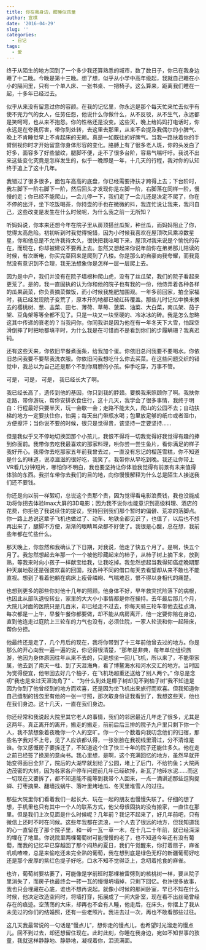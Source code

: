 ```yaml
---
title: 你在我身边，酣睡似孩童
author: 宣棋
date: '2016-04-29'
slug: ''
categories:
  - 日记
tags:
  - 愛
---
```

终于从陌生的地方回到了一个多少我还算熟悉的城市，数了数日子，你已在我身边睡了十二晚。今晚是第十三晚。想了想，似乎从小学中高年级起，我就自己睡在小小的隔间里，只有一个单人床、一张书桌、一把椅子。这么算来，距离我们睡在一起，十多年已经过去。

似乎从来没有留意过你的容颜。在我的记忆里，你永远是那个每天忙来忙去似乎有使不完力气的女人，任劳任怨，他说什么你做什么，从不反驳，从不生气，永远都是笑呵呵，也从来不抱怨。你的性格还是没变。这些天，晚上给妈妈打电话时，你永远是在夸我厉害，带你到处转，去这里去那里，从来不会提及我偶尔的小脾气、晚上不肯睡觉早上不肯起床的无赖。真是一如既往的好脾气。当我一路扶着你的手臂侧视你时才开始留意你身体形容的变化。胳膊上有了很多老人斑，你的头发白了好多，面容多了好些皱纹，腿脚不便，走不了很多台阶，容易气喘吁吁。我说不出来这些变化究竟是怎样发生的，似乎一晚即是一年，十几天的行程，我对你的认知终于追上了这十几年。

我错过了很多很多，面包车高高的底盘，你已经需要搀扶才跨得上去；下台阶时，我左脚下一阶右脚下一阶，然后回头才发现你是左脚一阶，右脚落在同样一阶，慢慢的走；你已经不能爬山，一会儿停一下，我们走了一会儿还是决定不爬了，你在不停的出汗，坐下吃饭喝茶，你持壶的手也在微微的抖，我连忙说让我来，我问自己，这些改变是发生在什么时候呢，为什么我之前一无所知？

听妈妈说，你本来还想今年在院子里从房顶搭丝瓜架，种丝瓜，而妈妈阻止了你，觉得太高危险。初初听到时我觉得惋惜，因为小时候我喜欢在屋顶吹风乘凉数星星，你和他总是不允许我待太久，很快把我吆喝下来，屋顶对我来说是个愉悦的存在，而现在，你却被建议不要再上去。忽然又想起来你说年前你在弟弟那儿陪读的时候，有次断电，你买完菜回来是爬到了八楼。你是那么的自豪向我夸耀，而我竟然没有意识到不合理，我无法想象你是怎样一层一层爬上去。

因为是中户，我们并没有在院子墙根种爬山虎，没有了丝瓜架，我们的院子看起来更荒了。是的，我一直固执的认为你和他的院子也有我的一份，他侍弄着各种各样的瓜果蔬菜，你负责摘菜做饭，而小时候我施肥加围观。一年多前回家，拍全家福时，我已经发现院子变荒了，原本开的地都已被红砖覆盖。那些儿时记忆中换来换去的樱桃树、葱、韭菜、田七、薄荷、草莓、菠菜、油菜、大白菜，南瓜架、茄子架、豆角架等等全都不见了。只是一块又一块坚硬的、冷冰冰的砖。我是怎么忽略这其中传递的衰老的？当我问你，你同我讲是因为他在有一年冬天下大雪，怕踩空滑倒摔了时把地都填平时，为什么我是在可惜而不是看到你们的步履瞒珊？我真迟钝。

还有这些天来，你依旧早餐煮面条，给我加个蛋。你依旧总问我要不要喝水。你依旧总问我要不要帮我洗衣服。你依旧问我想吃什么你去买菜。在这些问题交织的错觉中，我总以为自己还是那个不到你肩膀的小孩。伸手吃穿，万事不管。

可是，
可是，
可是，
我已经长大了啊。

我已经长高了，遗传到他的基因，你只到我的脖颈。要换我来照顾你了啊。我扶你走路，带你游玩，帮你安排衣食住行，这十几天，我学会了很多事情，我终于明白：行程最好只要半天，玩一会歇一会；走路不能太久，爬山的公园不去；自动扶梯的地方一定要扶住你，怕晃；每天出门带瓶水喝；包里放足够的纸巾或者湿巾，方便擦汗；当你说不要的时候，很只是觉得贵，该坚持一定要坚持……

但是我似乎又不停地切换回那个小孩儿，我恨不得将一切我觉得好我觉得有趣的捧到你面前。我带你去吃我最喜欢的那家料理，哄你尝一尝生鱼片，看你满足的样子我好开心。我带你去吃那家五年前我曾去过，一直没有忘记的榴莲雪糕，你不知道是什么的味道，说凉滋滋的很好吃，我笑了。我带你从早吃到晚。我还让你带上VR看几分钟短片，哪怕你不明白，我也要坚持让你体验我觉得有前景有未来值得体验的东西。我拼车带你去我们的目的地，向你慢慢解释为什么总是陌生人接送我们还不要钱。

你还是向以前一样絮叨，总说这个贵那个贵，因为觉得看电影浪费钱，我也没能成功将你拐去体验Imax大屏的3D电影；因为我不说你也能意识到高级料理、酒店的花费，你拒绝了我说续住的提议，坚持回到我们那个暂时的偏僻、荒凉的落脚点。你一路上总说这辈子飞机也做过了、动车、地铁全都见识了，也值了，以后也不想再出来了，腿脚不方便，渐渐的眼睛耳朵都不好使了。我很是心酸，总在想，我前些年都在忙些什么。

那天晚上，你忽然和我确认了下日期，对我说，他走了快五个月了。是啊，快五个月了。我忽然想起去年那一个一个被他珍藏起来的柿子，从柿子树上摘下来，放到熟，等我来时向小孩子一样献宝给我，让我吃掉。我忽然想起当我得知癌症晚期那种天崩地裂还是强装欢喜的回国，找各种不同的借口每天去看望却从来不敢也不能直视。想到了看着他躺在病床上瘦骨嶙峋、气喘难忍，恨不得以身相代的痛楚。

也想到更多的那些你对他十几年的照顾。他身体不好，早年救灾抗险落下的病根，也因此从部队退役转业，家里的大大小小事情都是你在操持。去年最后那几个月，大院儿对面的医院只是几百米，却已经走不过去，你每天骑三轮车带他去挂点滴，每次都是一上午，早餐午餐你都要做，却不能从病房离开，他一定要你陪在身边，直到他连走过庭院上三轮车的力气也没有，必须住院，一家人轮流和你一起陪床，帮你分担。

他最终还是走了，几个月后的现在，我将你带到了十三年前他曾去过的地方。你是那么的开心向我一遍一遍的说，你记得很清楚，“那年是非典，每年单位组织旅游，他因为身体原因往年从来不去的，只是想坐一回儿飞机，所以来了，不能带家属，他去到了南天一柱、到了天涯海角，看了博鳌海水和河水交汇的地方。当时因为觉得便宜，他带回去好几个柚子，在飞机场超重还送给了别人两个。” 你总是念叨“我也是来过天涯海角了” 、“为什么到处是椰子树却见不到柚子树”我不知道是因为你到了他曾经到的地方而欢喜，还是因为坐飞机出来旅行而欢喜。但我知道你自己缝制的钱包里有他的一张一寸照，那次取身份证我看到了，我想这些天，他也在我们身边。这十几天，一直在我们身边。

你还经常和我说起大院里其它老人的事情，我们的邻居最近几年走了很多，尤其是这两年。真正离开的离开，搬走的搬走，前前后后三排的院子九户里只剩下你一个人，我不禁想象着夜晚你一个人的空旷。你一个一个数着向我叨念他们的归宿，那些名字我对不上号，见了人应该都认得，一张张脸在我视线里滑过，分不清谁是谁。你又感慨房子要拆迁了，不知道这个住了快三十年的院子还能住多久。他在走之前已经签了换房的意向书。我心里想，是啊，这个充满回忆的地方，虽然早就开始变得面目全非了，院后的大湖早就划给了公园，堵上了后门，不给钓鱼；大院两边茂密的大树，因为各家各户停车问题前几年已经砍掉，新瓦了地砖水泥……而这一切现在又要拆了，都不知道能不能等到我带个人回来，一点一滴讲述那些逗狗捉蝉、打枣摘果、翻墙找蜗牛、落叶里烤地瓜、冬天里堆雪人的过往。

那些大院里你们看着我们一起长大、玩在一起的朋友也慢慢失联了。仔细的想了想，手机里也只有其中一个人的联系方式，他父母很固执的没有搬家，一直住在那里。但是我们上次见面是什么时候呢？几年前？我记不起来了，好几年前吧，只有微信上还时不时在问候。这些年我都在流浪，一个人去了很远的地方，但我知道我的心一直留在了那个院子里，和一砖一瓦一草一木，在十几二十年前，就已经深深的埋在了地里。你说院里两棵葡萄树可能慢慢的老了，也不知道今年还有没有葡萄，而我的记忆早已穿越回了那个闷热的夏日，我们午觉醒来，你打着扇子，麻雀叽叽喳喳，总是来偷吃还未完全熟的葡萄，我在想到底是绿色无籽的新疆葡萄好吃还是那个皮厚的紫红色提子好吃，口水不知不觉得泛上，念叨着抢食的麻雀。

也许，葡萄树要枯萎了，可能像是学前班时那棵被雷劈到的核桃树一样，要从院子里消失了，而房子也最终会一砖一瓦的慢慢坍塌掉，只剩下回忆。也许很多故事，我也只会埋藏在心底，谁也不想再说起。就像小时候的那间卧室，早已不知在什么时候，他决定改造空间时，将墙打穿，拓展成了一间大卧室，现在看不出丝毫曾经存在的痕迹。空荡荡的大床，却再也不会有人睡，他走后，在床头，你摆上了我从未见过的你们的结婚照，还有一些老照片。我进去过一次，再也不敢看那些过往。

这几天我最常说的一句话是“慢点儿”，想你走的慢点儿，也希望时光溜走的慢点儿。回不到过去，却还想留住现在。此时此刻，你睡在我身边，宛如不知世事的孩童，我就这样静静地、静静地，凝视着你，泪流满面。